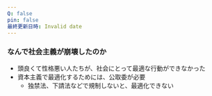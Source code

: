 ```yaml
---
Q: false
pin: false
最終更新日時: Invalid date
---
```

### なんで社会主義が崩壊したのか

- 頭良くて性格悪い人たちが、社会にとって最適な行動ができなかった
- 資本主義で最適化するためには、公取委が必要
    - 独禁法、下請法などで規制しないと、最適化できない